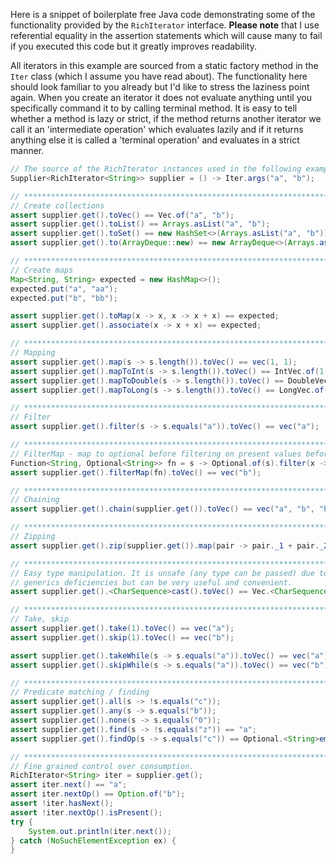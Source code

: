 Here is a snippet of boilerplate free Java code demonstrating some of the functionality provided by the `RichIterator` 
interface. **Please note** that I use referential equality in the assertion statements which will cause many to fail if
 you executed this code but it greatly improves readability.

All iterators in this example are sourced from a static factory method in the `Iter` class (which I assume you have read
about). The functionality here should look familiar to you already but I'd like to stress the laziness point again. When 
you create an iterator it does not evaluate anything until you specifically command it to by calling terminal method. It 
is easy to tell whether a method is lazy or strict, if the method returns another iterator we call it an 'intermediate 
operation' which evaluates lazily and if it returns anything else it is called a 'terminal operation' and evaluates in a 
strict manner.

```java
// The source of the RichIterator instances used in the following examples.
Supplier<RichIterator<String>> supplier = () -> Iter.args("a", "b");

// *****************************************************************************************
// Create collections
assert supplier.get().toVec() == Vec.of("a", "b");
assert supplier.get().toList() == Arrays.asList("a", "b");
assert supplier.get().toSet() == new HashSet<>(Arrays.asList("a", "b"));
assert supplier.get().to(ArrayDeque::new) == new ArrayDeque<>(Arrays.asList("a", "b"));

// *****************************************************************************************
// Create maps
Map<String, String> expected = new HashMap<>();
expected.put("a", "aa");
expected.put("b", "bb");

assert supplier.get().toMap(x -> x, x -> x + x) == expected;
assert supplier.get().associate(x -> x + x) == expected;

// *****************************************************************************************
// Mapping
assert supplier.get().map(s -> s.length()).toVec() == vec(1, 1);
assert supplier.get().mapToInt(s -> s.length()).toVec() == IntVec.of(1, 1);
assert supplier.get().mapToDouble(s -> s.length()).toVec() == DoubleVec.of(1, 1);
assert supplier.get().mapToLong(s -> s.length()).toVec() == LongVec.of(1, 1);

// *****************************************************************************************
// Filter
assert supplier.get().filter(s -> s.equals("a")).toVec() == vec("a");

// *****************************************************************************************
// FilterMap - map to optional before filtering on present values before unwrapping
Function<String, Optional<String>> fn = s -> Optional.of(s).filter(x -> x.equals("b"));
assert supplier.get().filterMap(fn).toVec() == vec("b");

// *****************************************************************************************
// Chaining
assert supplier.get().chain(supplier.get()).toVec() == vec("a", "b", "b", "a");

// *****************************************************************************************
// Zipping
assert supplier.get().zip(supplier.get()).map(pair -> pair._1 + pair._2).toVec() == vec("aa", "bb");

// *****************************************************************************************
// Easy type manipulation. It is unsafe (any type can be passed) due to Java
// generics deficiencies but can be very useful and convenient.
assert supplier.get().<CharSequence>cast().toVec() == Vec.<CharSequence>of("a", "b");

// *****************************************************************************************
// Take, skip
assert supplier.get().take(1).toVec() == vec("a");
assert supplier.get().skip(1).toVec() == vec("b");

assert supplier.get().takeWhile(s -> s.equals("a")).toVec() == vec("a");
assert supplier.get().skipWhile(s -> s.equals("a")).toVec() == vec("b");

// *****************************************************************************************
// Predicate matching / finding
assert supplier.get().all(s -> !s.equals("c"));
assert supplier.get().any(s -> s.equals("b"));
assert supplier.get().none(s -> s.equals("0"));
assert supplier.get().find(s -> !s.equals("z")) == "a";
assert supplier.get().findOp(s -> s.equals("c")) == Optional.<String>empty();

// *****************************************************************************************
// Fine grained control over consumption.
RichIterator<String> iter = supplier.get();
assert iter.next() == "a";
assert iter.nextOp() == Option.of("b");
assert !iter.hasNext();
assert !iter.nextOp().isPresent();
try {
    System.out.println(iter.next());
} catch (NoSuchElementException ex) {
}
```
